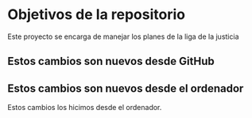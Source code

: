 # Objetivos de la repositorio

Este proyecto se encarga de manejar los planes de la liga de la justicia

## Estos cambios son nuevos desde GitHub

## Estos cambios son nuevos desde el ordenador

Estos cambios los hicimos desde el ordenador.
